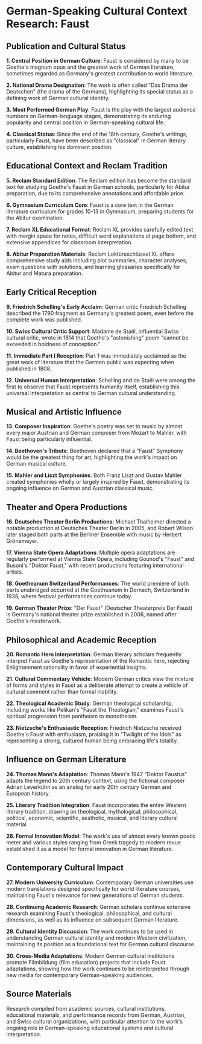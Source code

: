 # German-Speaking Cultural Context Research: Faust

## Publication and Cultural Status

**1. Central Position in German Culture**: Faust is considered by many to be Goethe's magnum opus and the greatest work of German literature, sometimes regarded as Germany's greatest contribution to world literature.

**2. National Drama Designation**: The work is often called "Das Drama der Deutschen" (the drama of the Germans), highlighting its special status as a defining work of German cultural identity.

**3. Most Performed German Play**: Faust is the play with the largest audience numbers on German-language stages, demonstrating its enduring popularity and central position in German-speaking cultural life.

**4. Classical Status**: Since the end of the 18th century, Goethe's writings, particularly Faust, have been described as "classical" in German literary culture, establishing his dominant position.

## Educational Context and Reclam Tradition

**5. Reclam Standard Edition**: The Reclam edition has become the standard text for studying Goethe's Faust in German schools, particularly for Abitur preparation, due to its comprehensive annotations and affordable price.

**6. Gymnasium Curriculum Core**: Faust is a core text in the German literature curriculum for grades 10-13 in Gymnasium, preparing students for the Abitur examination.

**7. Reclam XL Educational Format**: Reclam XL provides carefully edited text with margin space for notes, difficult word explanations at page bottom, and extensive appendices for classroom interpretation.

**8. Abitur Preparation Materials**: Reclam Lektüreschlüssel XL offers comprehensive study aids including plot summaries, character analyses, exam questions with solutions, and learning glossaries specifically for Abitur and Matura preparation.

## Early Critical Reception

**9. Friedrich Schelling's Early Acclaim**: German critic Friedrich Schelling described the 1790 fragment as Germany's greatest poem, even before the complete work was published.

**10. Swiss Cultural Critic Support**: Madame de Staël, influential Swiss cultural critic, wrote in 1814 that Goethe's "astonishing" poem "cannot be exceeded in boldness of conception."

**11. Immediate Part I Reception**: Part 1 was immediately acclaimed as the great work of literature that the German public was expecting when published in 1808.

**12. Universal Human Interpretation**: Schelling and de Staël were among the first to observe that Faust represents humanity itself, establishing this universal interpretation as central to German cultural understanding.

## Musical and Artistic Influence

**13. Composer Inspiration**: Goethe's poetry was set to music by almost every major Austrian and German composer from Mozart to Mahler, with Faust being particularly influential.

**14. Beethoven's Tribute**: Beethoven declared that a "Faust" Symphony would be the greatest thing for art, highlighting the work's impact on German musical culture.

**15. Mahler and Liszt Symphonies**: Both Franz Liszt and Gustav Mahler created symphonies wholly or largely inspired by Faust, demonstrating its ongoing influence on German and Austrian classical music.

## Theater and Opera Productions

**16. Deutsches Theater Berlin Productions**: Michael Thalheimer directed a notable production at Deutsches Theater Berlin in 2005, and Robert Wilson later staged both parts at the Berliner Ensemble with music by Herbert Grönemeyer.

**17. Vienna State Opera Adaptations**: Multiple opera adaptations are regularly performed at Vienna State Opera, including Gounod's "Faust" and Busoni's "Doktor Faust," with recent productions featuring international artists.

**18. Goetheanum Switzerland Performances**: The world premiere of both parts unabridged occurred at the Goetheanum in Dornach, Switzerland in 1938, where festival performances continue today.

**19. German Theater Prize**: "Der Faust" (Deutscher Theaterpreis Der Faust) is Germany's national theater prize established in 2006, named after Goethe's masterwork.

## Philosophical and Academic Reception

**20. Romantic Hero Interpretation**: German literary scholars frequently interpret Faust as Goethe's representation of the Romantic hero, rejecting Enlightenment rationality in favor of experiential insights.

**21. Cultural Commentary Vehicle**: Modern German critics view the mixture of forms and styles in Faust as a deliberate attempt to create a vehicle of cultural comment rather than formal inability.

**22. Theological Academic Study**: German theological scholarship, including works like Pelikan's "Faust the Theologian," examines Faust's spiritual progression from pantheism to monotheism.

**23. Nietzsche's Enthusiastic Reception**: Friedrich Nietzsche received Goethe's Faust with enthusiasm, praising it in "Twilight of the Idols" as representing a strong, cultured human being embracing life's totality.

## Influence on German Literature

**24. Thomas Mann's Adaptation**: Thomas Mann's 1947 "Doktor Faustus" adapts the legend to 20th century context, using the fictional composer Adrian Leverkühn as an analog for early 20th century German and European history.

**25. Literary Tradition Integration**: Faust incorporates the entire Western literary tradition, drawing on theological, mythological, philosophical, political, economic, scientific, aesthetic, musical, and literary cultural material.

**26. Formal Innovation Model**: The work's use of almost every known poetic meter and various styles ranging from Greek tragedy to modern revue established it as a model for formal innovation in German literature.

## Contemporary Cultural Impact

**27. Modern University Curriculum**: Contemporary German universities use modern translations designed specifically for world literature courses, maintaining Faust's relevance for new generations of German students.

**28. Continuing Academic Research**: German scholars continue extensive research examining Faust's theological, philosophical, and cultural dimensions, as well as its influence on subsequent German literature.

**29. Cultural Identity Discussion**: The work continues to be used in understanding German cultural identity and modern Western civilization, maintaining its position as a foundational text for German cultural discourse.

**30. Cross-Media Adaptations**: Modern German cultural institutions promote Filmbildung (film education) projects that include Faust adaptations, showing how the work continues to be reinterpreted through new media for contemporary German-speaking audiences.

## Source Materials

Research compiled from academic sources, cultural institutions, educational materials, and performance records from German, Austrian, and Swiss cultural organizations, with particular attention to the work's ongoing role in German-speaking educational systems and cultural interpretation.